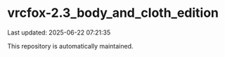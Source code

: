 # vrcfox-2.3_body_and_cloth_edition

Last updated: 2025-06-22 07:21:35

This repository is automatically maintained.
